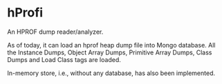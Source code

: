 # hProfi 

An HPROF dump reader/analyzer.

As of today, it can load an hprof heap dump file into Mongo database. 
All the Instance Dumps, Object Array Dumps, Primitive Array Dumps, Class Dumps and Load Class tags are loaded.

In-memory store, i.e., without any database, has also been implemented.
